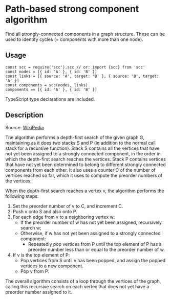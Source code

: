 # Path-based strong component algorithm

Find all strongly-connected components in a graph structure. These can be used to identify cycles (= components with more than one node).

## Usage

```
const scc = require('scc').scc // or: import {scc} from 'scc'
const nodes = [{ id: 'A' }, { id: 'B' }]
const links = [{ source: 'A', target: 'B' }, { source: 'B', target: 'A' }]
const components = scc(nodes, links)
components == [{ id: 'A' }, { id: 'B' }]
```

TypeScript type declarations are included.

## Description

Source: [WikiPedia](https://en.wikipedia.org/wiki/Path-based_strong_component_algorithm)

The algorithm performs a depth-first search of the given graph G, maintaining as it does two stacks S and P (in addition to the normal call stack for a recursive function). Stack S contains all the vertices that have not yet been assigned to a strongly connected component, in the order in which the depth-first search reaches the vertices. Stack P contains vertices that have not yet been determined to belong to different strongly connected components from each other. It also uses a counter C of the number of vertices reached so far, which it uses to compute the preorder numbers of the vertices.

When the depth-first search reaches a vertex v, the algorithm performs the following steps:

1. Set the preorder number of v to C, and increment C.
2. Push v onto S and also onto P.
3. For each edge from v to a neighboring vertex w:
    * If the preorder number of w has not yet been assigned, recursively search w;
    * Otherwise, if w has not yet been assigned to a strongly connected component:
        * Repeatedly pop vertices from P until the top element of P has a preorder number less than or equal to the preorder number of w.
4. If v is the top element of P:
    * Pop vertices from S until v has been popped, and assign the popped vertices to a new component.
    * Pop v from P.

The overall algorithm consists of a loop through the vertices of the graph, calling this recursive search on each vertex that does not yet have a preorder number assigned to it.
